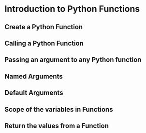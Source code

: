 # Introduction to Python Functions

## Create a Python Function

## Calling a Python Function

## Passing an argument to any Python function

## Named Arguments

## Default Arguments

## Scope of the variables in Functions

## Return the values from a Function